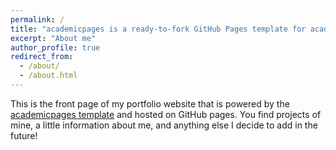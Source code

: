 ```yaml
---
permalink: /
title: "academicpages is a ready-to-fork GitHub Pages template for academic personal websites"
excerpt: "About me"
author_profile: true
redirect_from: 
  - /about/
  - /about.html
---
```


This is the front page of my portfolio website that is powered by the [academicpages template](https://github.com/academicpages/academicpages.github.io) and hosted on GitHub pages. You find projects of mine, a little information about me, and anything else I decide to add in the future!  
